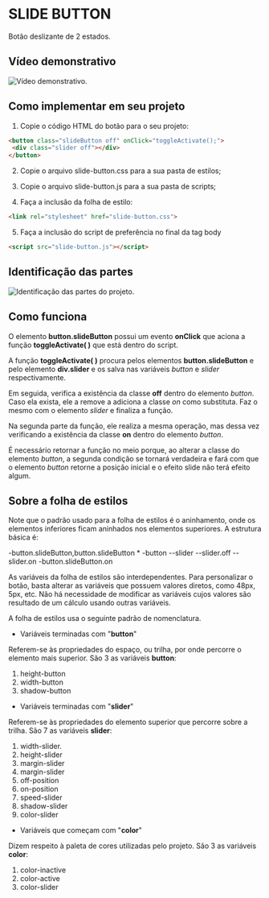 # SLIDE BUTTON

Botão deslizante de 2 estados.

## Vídeo demonstrativo

![Vídeo demonstrativo.]([https://github.com/siaelalves/slide-button-css/blob/d5a6822fc0ed8e1ebfe97e96de697f12774e611f/slide-button-view.webm])

## Como implementar em seu projeto

1. Copie o código HTML do botão para o seu projeto:

 ~~~html
<button class="slideButton off" onClick="toggleActivate();">
  <div class="slider off"></div>
 </button>
~~~

2. Copie o arquivo slide-button.css para a sua pasta de estilos;

3. Copie o arquivo slide-button.js para a sua pasta de scripts;

4. Faça a inclusão da folha de estilo:

~~~html
<link rel="stylesheet" href="slide-button.css">
~~~

5. Faça a inclusão do script de preferência no final da tag body

~~~html
<script src="slide-button.js"></script>
~~~

## Identificação das partes

![Identificação das partes do projeto.]([https://github.com/siaelalves/slide-button/slide-button-part-names.png])

## Como funciona

O elemento **button.slideButton** possui um evento **onClick** que aciona a função **toggleActivate( )** que está dentro do script.

A função **toggleActivate( )** procura pelos elementos **button.slideButton** e pelo elemento **div.slider** e os salva nas variáveis *button* e *slider* respectivamente.

Em seguida, verifica a existência da classe **off** dentro do elemento *button*. Caso ela exista, ele a remove a adiciona a classe *on* como substituta. Faz o mesmo com o elemento *slider* e finaliza a função.

Na segunda parte da função, ele realiza a mesma operação, mas dessa vez verificando a existência da classe **on** dentro do elemento *button*.

É necessário retornar a função no meio porque, ao alterar a classe do elemento *button*, a segunda condição se tornará verdadeira e fará com que o elemento *button* retorne a posição inicial e o efeito slide não terá efeito algum.

## Sobre a folha de estilos

Note que o padrão usado para a folha de estilos é o aninhamento, onde os elementos inferiores ficam aninhados nos elementos superiores. A estrutura básica é:

-button.slideButton,button.slideButton *
-button
--slider
--slider.off
--slider.on
-button.slideButton.on

As variáveis da folha de estilos são interdependentes. Para personalizar o botão, basta alterar as variáveis que possuem valores diretos, como 48px, 5px, etc. Não há necessidade de modificar as variáveis cujos valores são resultado de um cálculo usando outras variáveis.

A folha de estilos usa o seguinte padrão de nomenclatura.

- Variáveis terminadas com "**button**"

Referem-se às propriedades do espaço, ou trilha, por onde percorre o elemento mais superior. São 3 as variáveis **button**:

1) height-button
2) width-button
3) shadow-button

- Variáveis terminadas com "**slider**"

Referem-se às propriedades do elemento superior que percorre sobre a trilha. São 7 as variáveis **slider**:

1) width-slider.
2) height-slider
3) margin-slider
4) margin-slider
5) off-position
6) on-position
7) speed-slider
8) shadow-slider
9) color-slider

- Variáveis que começam com "**color**"

Dizem respeito à paleta de cores utilizadas pelo projeto. São 3 as variáveis **color**:

1) color-inactive
2) color-active
3) color-slider
